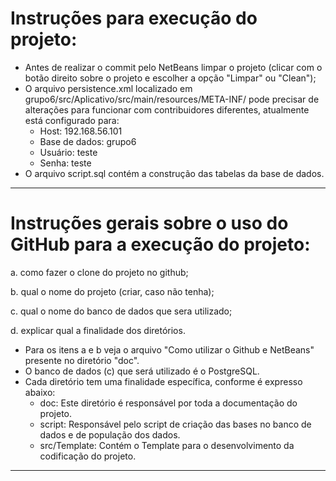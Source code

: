 # Instruções para execução do projeto:

 - Antes de realizar o commit pelo NetBeans limpar o projeto (clicar com o botão direito sobre o projeto e escolher a opção "Limpar" ou "Clean");
 - O arquivo persistence.xml localizado em grupo6/src/Aplicativo/src/main/resources/META-INF/ pode precisar de alterações para funcionar com contribuidores diferentes, atualmente está configurado para:
   - Host: 192.168.56.101
   - Base de dados: grupo6
   - Usuário: teste
   - Senha: teste
 - O arquivo script.sql contém a construção das tabelas da base de dados.

---

# Instruções gerais sobre o uso do GitHub para a execução do projeto:

a. como fazer o clone do projeto no github;

b. qual o nome do projeto (criar, caso não tenha);

c. qual o nome do banco de dados que sera utilizado;

d. explicar qual a finalidade dos diretórios.

 - Para os itens a e b veja o arquivo "Como utilizar o Github e NetBeans" presente no diretório "doc".
 - O banco de dados (c) que será utilizado é o PostgreSQL.
 - Cada diretório tem uma finalidade específica, conforme é expresso abaixo:
   - doc: Este diretório é responsável por toda a documentação do projeto.
   - script: Responsável pelo script de criação das bases no banco de dados e de população dos dados.
   - src/Template: Contém o Template para o desenvolvimento da codificação do projeto.

---
